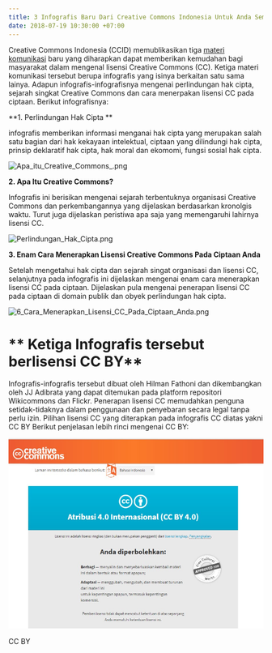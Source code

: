 ```yaml
---
title: 3 Infografis Baru Dari Creative Commons Indonesia Untuk Anda Semua!
date: 2018-07-19 10:30:00 +07:00
---
```


Creative Commons Indonesia (CCID) memublikasikan tiga [materi komunikasi](https://commons.wikimedia.org/wiki/Category:Materi_Komunikasi_Creative_Commons_Indonesia) baru yang diharapkan dapat memberikan kemudahan bagi masyarakat dalam mengenal lisensi Creative Commons (CC). Ketiga materi komunikasi tersebut berupa infografis yang isinya berkaitan satu sama lainya. Adapun infografis-infografisnya mengenai perlindungan hak cipta, sejarah singkat Creative Commons dan cara menerpakan lisensi CC pada ciptaan. Berikut infografisnya:

**1. Perlindungan Hak Cipta **

infografis memberikan informasi menganai hak cipta yang merupakan salah satu bagian dari hak kekayaan intelektual, ciptaan yang dilindungi hak cipta, prinsip deklaratif hak cipta, hak moral dan ekomomi, fungsi sosial hak cipta. 

![Apa_itu_Creative_Commons_.png](/uploads/Apa_itu_Creative_Commons_.png)

**2. Apa Itu Creative Commons?**

Infografis ini berisikan mengenai sejarah terbentuknya organisasi Creative Commons dan perkembangannya yang dijelaskan berdasarkan kronolgis waktu. Turut juga dijelaskan peristiwa apa saja yang memengaruhi lahirnya lisensi CC.

![Perlindungan_Hak_Cipta.png](/uploads/Perlindungan_Hak_Cipta.png)

**3. Enam Cara Menerapkan Lisensi Creative Commons Pada Ciptaan Anda**

Setelah mengetahui hak cipta dan sejarah singat organisasi dan lisensi CC, selanjutnya pada infografis ini dijelaskan mengenai enam cara menerapkan lisensi CC pada ciptaan. Dijelaskan pula mengenai penerapan lisensi CC pada ciptaan di domain publik dan obyek perlindungan hak cipta.


![6_Cara_Menerapkan_Lisensi_CC_Pada_Ciptaan_Anda.png](/uploads/6_Cara_Menerapkan_Lisensi_CC_Pada_Ciptaan_Anda.png)

# ** Ketiga Infografis tersebut berlisensi CC BY**

Infografis-infografis tersebut dibuat oleh Hilman Fathoni dan dikembangkan oleh JJ Adibrata yang dapat ditemukan pada platform repositori  Wikicommons dan Flickr. Penerapan lisensi CC memudahkan penguna setidak-tidaknya dalam penggunaan dan penyebaran secara legal tanpa perlu izin. Pilihan lisensi CC yang diterapkan pada infografis CC diatas yakni CC BY  Berikut penjelasan lebih rinci mengenai CC BY:

![CC BY 4.0.jpg](/uploads/CC%20BY%204.0.jpg)

CC BY  